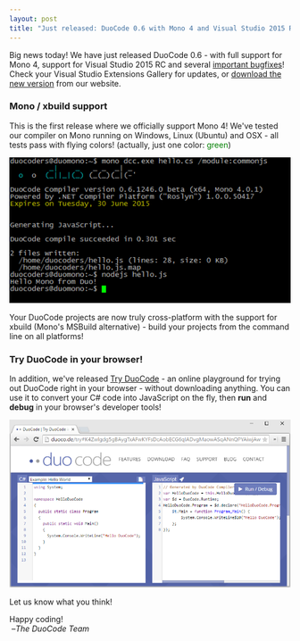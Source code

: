 ```yaml
---
layout: post
title: "Just released: DuoCode 0.6 with Mono 4 and Visual Studio 2015 RC support!"
---
```


Big news today! We have just released DuoCode 0.6 - with full support for Mono 4, support for Visual Studio 2015 RC and several [important bugfixes](http://duoco.de/version-history)! Check your Visual Studio Extensions Gallery for updates, or [download the new version](http://duoco.de/download) from our website.

### Mono / xbuild support

This is the first release where we officially support Mono 4! We've tested our compiler on Mono running on Windows, Linux (Ubuntu) and OSX - all tests pass with flying colors! (actually, just one color: <font color="green">green</font>)

<img src="/images/duocode-0.6/mono.png" class="screenshot img-responsive">
<br/>

Your DuoCode projects are now truly cross-platform with the support for xbuild (Mono's MSBuild alternative) - build your projects from the command line on all platforms!

### Try DuoCode in your browser!

In addition, we've released [Try DuoCode](http://duoco.de/try) - an online playground for trying out DuoCode right in your browser - without downloading anything. You can use it to convert your C# code into JavaScript on the fly, then **run** and **debug** in your browser's developer tools!

<img src="/images/try.png" class="screenshot img-responsive">
<br/>

Let us know what you think!

Happy coding!  
&nbsp;&ndash;*The DuoCode Team*
